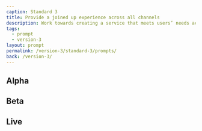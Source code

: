 ```yaml
---
caption: Standard 3
title: Provide a joined up experience across all channels
description: Work towards creating a service that meets users’ needs across all channels, including online, phone, paper and face to face.
tags:
  - prompt
  - version-3
layout: prompt
permalink: /version-3/standard-3/prompts/
back: /version-3/
---
```


## Alpha

## Beta

## Live
